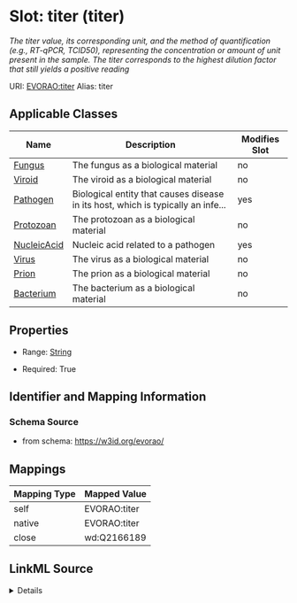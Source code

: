 

# Slot: titer (titer) 


_The titer value, its corresponding unit, and the method of quantification (e.g., RT-qPCR, TCID50), representing the concentration or amount of unit present in the sample. The titer corresponds to the highest dilution factor that still yields a positive reading_





URI: [EVORAO:titer](https://w3id.org/evorao/titer)
Alias: titer

<!-- no inheritance hierarchy -->





## Applicable Classes

| Name | Description | Modifies Slot |
| --- | --- | --- |
| [Fungus](Fungus.md) | The fungus as a biological material |  no  |
| [Viroid](Viroid.md) | The viroid as a biological material |  no  |
| [Pathogen](Pathogen.md) | Biological entity that causes disease in its host, which is typically an infe... |  yes  |
| [Protozoan](Protozoan.md) | The protozoan as a biological material |  no  |
| [NucleicAcid](NucleicAcid.md) | Nucleic acid related to a pathogen |  yes  |
| [Virus](Virus.md) | The virus as a biological material |  no  |
| [Prion](Prion.md) | The prion as a biological material |  no  |
| [Bacterium](Bacterium.md) | The bacterium as a biological material |  no  |







## Properties

* Range: [String](String.md)

* Required: True





## Identifier and Mapping Information







### Schema Source


* from schema: https://w3id.org/evorao/




## Mappings

| Mapping Type | Mapped Value |
| ---  | ---  |
| self | EVORAO:titer |
| native | EVORAO:titer |
| close | wd:Q2166189 |




## LinkML Source

<details>
```yaml
name: titer
description: The titer value, its corresponding unit, and the method of quantification
  (e.g., RT-qPCR, TCID50), representing the concentration or amount of unit present
  in the sample. The titer corresponds to the highest dilution factor that still yields
  a positive reading
title: titer
from_schema: https://w3id.org/evorao/
close_mappings:
- wd:Q2166189
rank: 1000
alias: titer
domain_of:
- NucleicAcid
- Pathogen
range: string
required: true
multivalued: false

```
</details>